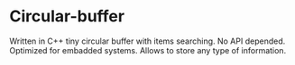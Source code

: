 # Circular-buffer
Written in C++ tiny circular buffer with items  searching. No API depended. Optimized for embadded systems.
Allows to store any type of information.
